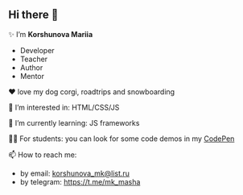 ## Hi there 👋 

✨ I’m **Korshunova Mariia**

- Developer
- Teacher
- Author
- Mentor

❤ love my dog corgi, roadtrips and snowboarding 

👀 I’m interested in: HTML/CSS/JS

🎯 I’m currently learning: JS frameworks



🐱‍🏍 For students: you can look for some code demos in my [CodePen](https://codepen.io/lipa88)

📫 How to reach me: 
- by email: korshunova_mk@list.ru
- by telegram: https://t.me/mk_masha

<!---
lipa88-mk/lipa88-mk is a ✨ special ✨ repository because its `README.md` (this file) appears on your GitHub profile.
You can click the Preview link to take a look at your changes.
--->

